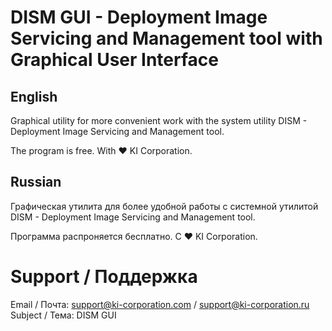 # DISM GUI - Deployment Image Servicing and Management tool with Graphical User Interface
English
-
Graphical utility for more convenient work with the system utility DISM - Deployment Image Servicing and Management tool.

The program is free.
With ♥ KI Corporation.

Russian
-
Графическая утилита для более удобной работы с системной утилитой DISM - Deployment Image Servicing and Management tool.

Программа распроняется бесплатно.
С ♥ KI Corporation.

# Support / Поддержка
Email / Почта: support@ki-corporation.com / support@ki-corporation.ru
Subject / Тема: DISM GUI
